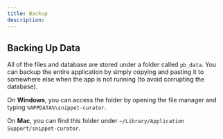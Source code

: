 ```yaml
---
title: Backup
description: 
---
```


## Backing Up Data

All of the files and database are stored under a folder called `pb_data`. You can backup the entire application by simply copying and pasting it to somewhere else when the app is not running (to avoid corrupting the database).

On **Windows**, you can access the folder by opening the file manager and typing `%APPDATA%\snippet-curator`. 

On **Mac**, you can find this folder under `~/Library/Application Support/snippet-curator`.